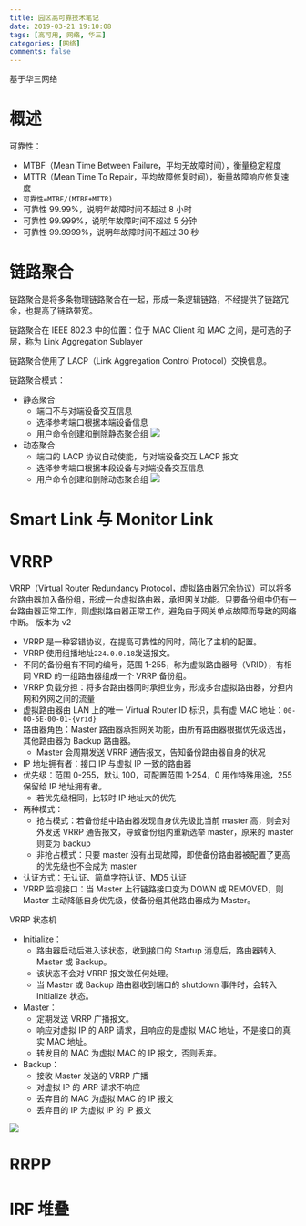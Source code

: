 ```yaml
---
title: 园区高可靠技术笔记
date: 2019-03-21 19:10:08
tags: [高可用, 网络, 华三]
categories: [网络]
comments: false
---
```


基于华三网络

<!--more-->

# 概述

可靠性：

- MTBF（Mean Time Between Failure，平均无故障时间），衡量稳定程度
- MTTR（Mean Time To Repair，平均故障修复时间），衡量故障响应修复速度
- `可靠性=MTBF/(MTBF+MTTR)`
- 可靠性 99.99%，说明年故障时间不超过 8 小时
- 可靠性 99.999%，说明年故障时间不超过 5 分钟
- 可靠性 99.9999%，说明年故障时间不超过 30 秒

# 链路聚合

链路聚合是将多条物理链路聚合在一起，形成一条逻辑链路，不经提供了链路冗余，也提高了链路带宽。

链路聚合在 IEEE 802.3 中的位置：位于 MAC Client 和 MAC 之间，是可选的子层，称为 Link Aggregation Sublayer

链路聚合使用了 LACP（Link Aggregation Control Protocol）交换信息。

链路聚合模式：

- 静态聚合
  - 端口不与对端设备交互信息
  - 选择参考端口根据本端设备信息
  - 用户命令创建和删除静态聚合组
    ![](https://cdn.jsdelivr.net/gh/serchaofan/picBed/blog/202203120046620.png)
- 动态聚合
  - 端口的 LACP 协议自动使能，与对端设备交互 LACP 报文
  - 选择参考端口根据本段设备与对端设备交互信息
  - 用户命令创建和删除动态聚合组
    ![](https://cdn.jsdelivr.net/gh/serchaofan/picBed/blog/202203120046647.png)

# Smart Link 与 Monitor Link

# VRRP

VRRP（Virtual Router Redundancy Protocol，虚拟路由器冗余协议）可以将多台路由器加入备份组，形成一台虚拟路由器，承担网关功能。只要备份组中仍有一台路由器正常工作，则虚拟路由器正常工作，避免由于网关单点故障而导致的网络中断。
版本为 v2

- VRRP 是一种容错协议，在提高可靠性的同时，简化了主机的配置。
- VRRP 使用组播地址`224.0.0.18`发送报文。
- 不同的备份组有不同的编号，范围 1-255，称为虚拟路由器号（VRID），有相同 VRID 的一组路由器组成一个 VRRP 备份组。
- VRRP 负载分担：将多台路由器同时承担业务，形成多台虚拟路由器，分担内网和外网之间的流量
- 虚拟路由器由 LAN 上的唯一 Virtual Router ID 标识，具有虚 MAC 地址：`00-00-5E-00-01-{vrid}`
- 路由器角色：Master 路由器承担网关功能，由所有路由器根据优先级选出，其他路由器为 Backup 路由器。
  - Master 会周期发送 VRRP 通告报文，告知备份路由器自身的状况
- IP 地址拥有者：接口 IP 与虚拟 IP 一致的路由器
- 优先级：范围 0-255，默认 100，可配置范围 1-254，0 用作特殊用途，255 保留给 IP 地址拥有者。
  - 若优先级相同，比较时 IP 地址大的优先
- 两种模式：
  - 抢占模式：若备份组中路由器发现自身优先级比当前 master 高，则会对外发送 VRRP 通告报文，导致备份组内重新选举 master，原来的 master 则变为 backup
  - 非抢占模式：只要 master 没有出现故障，即使备份路由器被配置了更高的优先级也不会成为 master
- 认证方式：无认证、简单字符认证、MD5 认证
- VRRP 监视接口：当 Master 上行链路接口变为 DOWN 或 REMOVED，则 Master 主动降低自身优先级，使备份组其他路由器成为 Master。

VRRP 状态机

- Initialize：
  - 路由器启动后进入该状态，收到接口的 Startup 消息后，路由器转入 Master 或 Backup。
  - 该状态不会对 VRRP 报文做任何处理。
  - 当 Master 或 Backup 路由器收到端口的 shutdown 事件时，会转入 Initialize 状态。
- Master：
  - 定期发送 VRRP 广播报文。
  - 响应对虚拟 IP 的 ARP 请求，且响应的是虚拟 MAC 地址，不是接口的真实 MAC 地址。
  - 转发目的 MAC 为虚拟 MAC 的 IP 报文，否则丢弃。
- Backup：
  - 接收 Master 发送的 VRRP 广播
  - 对虚拟 IP 的 ARP 请求不响应
  - 丢弃目的 MAC 为虚拟 MAC 的 IP 报文
  - 丢弃目的 IP 为虚拟 IP 的 IP 报文

![](https://cdn.jsdelivr.net/gh/serchaofan/picBed/blog/202203120046009.png)

# RRPP

# IRF 堆叠
